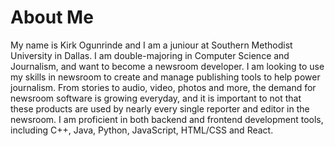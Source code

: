 # About Me
My name is Kirk Ogunrinde and I am a juniour at Southern Methodist University in Dallas. I am double-majoring in Computer Science and Journalism, and want to become a newsroom developer. I am looking to use my skills in newsroom to create and manage publishing tools to help power journalism. From stories to audio, video, photos and more, the demand for newsroom software is growing everyday, and it is important to not that these products are used by nearly every single reporter and editor in the newsroom. I am proficient in both backend and frontend development tools, including C++, Java, Python, JavaScript, HTML/CSS and React. 
